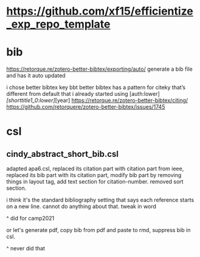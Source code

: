 # https://github.com/xf15/efficientize_exp_repo_template


# bib

https://retorque.re/zotero-better-bibtex/exporting/auto/
generate a bib file and has it auto updated

i chose better bibtex key
bbt better bibtex has a pattern for citeky that’s different from default that i already started using
[auth:lower]_[shorttitle1_0:lower]_[year]
https://retorque.re/zotero-better-bibtex/citing/
https://github.com/retorquere/zotero-better-bibtex/issues/1745

# csl

## cindy_abstract_short_bib.csl

adapted apa6.csl, replaced its citation part with citation part from ieee, replaced its bib part with its citation part, modify bib part by removing things in layout tag, add text section for citation-number. removed sort section.

i think it's the standard bibliography setting that says each reference starts on a new line. cannot do anything about that. tweak in word

^ did for camp2021


or let's generate pdf, copy bib from pdf and paste to rmd, suppress bib in csl.

^ never did that
